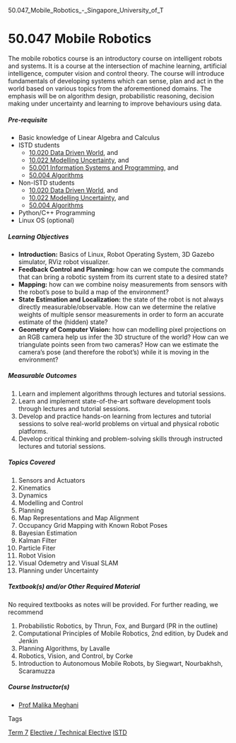 50.047_Mobile_Robotics_-_Singapore_University_of_T



50.047 Mobile Robotics
======================

The mobile robotics course is an introductory course on intelligent robots and systems. It is a course at the intersection of machine learning, artificial intelligence, computer vision and control theory. The course will introduce fundamentals of developing systems which can sense, plan and act in the world based on various topics from the aforementioned domains. The emphasis will be on algorithm design, probabilistic reasoning, decision making under uncertainty and learning to improve behaviours using data.

##### **Pre-requisite**

* Basic knowledge of Linear Algebra and Calculus
* ISTD students
  + [10.020 Data Driven World](/course/10-020-data-driven-world-elective/), and
  + [10.022 Modelling Uncertainty](/course/10-022-modelling-uncertainty), and
  + [50.001 Information Systems and Programming](/course/50-001-information-systems-programming/), and
  + [50.004 Algorithms](/course/50-004-algorithms/)
* Non-ISTD students
  + [10.020 Data Driven World](/course/10-020-data-driven-world-elective/), and
  + [10.022 Modelling Uncertainty](/course/10-022-modelling-uncertainty), and
  + [50.004 Algorithms](/course/50-004-algorithms/)
* Python/C++ Programming
* Linux OS (optional)

##### **Learning Objectives**

* **Introduction:** Basics of Linux, Robot Operating System, 3D Gazebo simulator, RViz robot visualizer.
* **Feedback Control and Planning:** how can we compute the commands that can bring a robotic system from its current state to a desired state?
* **Mapping:** how can we combine noisy measurements from sensors with the robot’s pose to build a map of the environment?
* **State Estimation and Localization:** the state of the robot is not always directly measurable/observable. How can we determine the relative weights of multiple sensor measurements in order to form an accurate estimate of the (hidden) state?
* **Geometry of Computer Vision:** how can modelling pixel projections on an RGB camera help us infer the 3D structure of the world? How can we triangulate points seen from two cameras? How can we estimate the camera’s pose (and therefore the robot’s) while it is moving in the environment?

##### **Measurable Outcomes**

1. Learn and implement algorithms through lectures and tutorial sessions.
2. Learn and implement state-of-the-art software development tools through lectures and tutorial sessions.
3. Develop and practice hands-on learning from lectures and tutorial sessions to solve real-world problems on virtual and physical robotic platforms.
4. Develop critical thinking and problem-solving skills through instructed lectures and tutorial sessions.

##### **Topics Covered**

1. Sensors and Actuators
2. Kinematics
3. Dynamics
4. Modelling and Control
5. Planning
6. Map Representations and Map Alignment
7. Occupancy Grid Mapping with Known Robot Poses
8. Bayesian Estimation
9. Kalman Filter
10. Particle Fiter
11. Robot Vision
12. Visual Odemetry and Visual SLAM
13. Planning under Uncertainty

##### **Textbook(s) and/or Other Required Material**

No required textbooks as notes will be provided. For further reading, we recommend

1. Probabilistic Robotics, by Thrun, Fox, and Burgard (PR in the outline)
2. Computational Principles of Mobile Robotics, 2nd edition, by Dudek and Jenkin
3. Planning Algorithms, by Lavalle
4. Robotics, Vision, and Control, by Corke
5. Introduction to Autonomous Mobile Robots, by Siegwart, Nourbakhsh, Scaramuzza

##### **Course Instructor(s)**

* [Prof Malika Meghani](/profile/malika-meghjani/)

Tags

[Term 7](/education/undergraduate/courses/?course-term=860)
[Elective / Technical Elective](/education/undergraduate/courses/?course-type=853)
[ISTD](/education/undergraduate/courses/?pillar-cluster=11)


